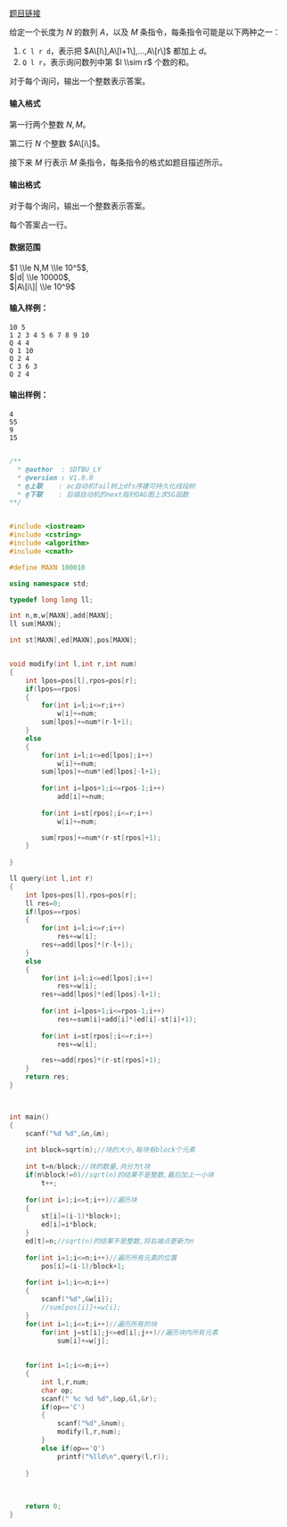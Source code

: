 [题目链接](https://www.acwing.com/problem/content/244/)

给定一个长度为 $N$ 的数列 $A$，以及 $M$ 条指令，每条指令可能是以下两种之一：

1.  `C l r d`，表示把 $A\[l\],A\[l+1\],…,A\[r\]$ 都加上 $d$。
2.  `Q l r`，表示询问数列中第 $l \\sim r$ 个数的和。

对于每个询问，输出一个整数表示答案。

#### 输入格式

第一行两个整数 $N,M$。

第二行 $N$ 个整数 $A\[i\]$。

接下来 $M$ 行表示 $M$ 条指令，每条指令的格式如题目描述所示。

#### 输出格式

对于每个询问，输出一个整数表示答案。

每个答案占一行。

#### 数据范围

$1 \\le N,M \\le 10^5$,  
$|d| \\le 10000$,  
$|A\[i\]| \\le 10^9$

#### 输入样例：

    10 5
    1 2 3 4 5 6 7 8 9 10
    Q 4 4
    Q 1 10
    Q 2 4
    C 3 6 3
    Q 2 4
    

#### 输出样例：

    4
    55
    9
    15


```cpp

/**
  * @author  : SDTBU_LY
  * @version : V1.0.0
  * @上联    : ac自动机fail树上dfs序建可持久化线段树
  * @下联    : 后缀自动机的next指针DAG图上求SG函数
**/


#include <iostream>
#include <cstring>
#include <algorithm>
#include <cmath>

#define MAXN 100010

using namespace std;

typedef long long ll;

int n,m,w[MAXN],add[MAXN];
ll sum[MAXN];

int st[MAXN],ed[MAXN],pos[MAXN];


void modify(int l,int r,int num)
{
    int lpos=pos[l],rpos=pos[r];
    if(lpos==rpos)
    {
        for(int i=l;i<=r;i++)
            w[i]+=num;
        sum[lpos]+=num*(r-l+1);
    }
    else
    {
        for(int i=l;i<=ed[lpos];i++)
            w[i]+=num;
        sum[lpos]+=num*(ed[lpos]-l+1);
        
        for(int i=lpos+1;i<=rpos-1;i++)
            add[i]+=num;
        
        for(int i=st[rpos];i<=r;i++)
            w[i]+=num;

        sum[rpos]+=num*(r-st[rpos]+1);
    }
    
}

ll query(int l,int r)
{
    int lpos=pos[l],rpos=pos[r];
    ll res=0;
    if(lpos==rpos)
    {
        for(int i=l;i<=r;i++)
            res+=w[i];
        res+=add[lpos]*(r-l+1);
    }
    else
    {
        for(int i=l;i<=ed[lpos];i++)
            res+=w[i];
        res+=add[lpos]*(ed[lpos]-l+1);
        
        for(int i=lpos+1;i<=rpos-1;i++)
            res+=sum[i]+add[i]*(ed[i]-st[i]+1);
        
        for(int i=st[rpos];i<=r;i++)
            res+=w[i];

        res+=add[rpos]*(r-st[rpos]+1);        
    }
    return res;
}



int main()
{
    scanf("%d %d",&n,&m);
    
    int block=sqrt(n);//块的大小,每块有block个元素
    
    int t=n/block;//块的数量,共分为t块
    if(n%block!=0)//sqrt(n)的结果不是整数,最后加上一小块
        t++;
    
    for(int i=1;i<=t;i++)//遍历块
    {
        st[i]=(i-1)*block+1;
        ed[i]=i*block;
    }
    ed[t]=n;//sqrt(n)的结果不是整数,将右端点更新为n
    
    for(int i=1;i<=n;i++)//遍历所有元素的位置
        pos[i]=(i-1)/block+1;
    
    for(int i=1;i<=n;i++)
    {
        scanf("%d",&w[i]);
        //sum[pos[i]]+=w[i];
    }    
    for(int i=1;i<=t;i++)//遍历所有的块
        for(int j=st[i];j<=ed[i];j++)//遍历块内所有元素
            sum[i]+=w[j];
    
    
    for(int i=1;i<=m;i++)
    {
        int l,r,num;
        char op;
        scanf(" %c %d %d",&op,&l,&r);
        if(op=='C')
        {
            scanf("%d",&num);
            modify(l,r,num);
        }
        else if(op=='Q')
            printf("%lld\n",query(l,r));
    
    }
    
    
    
    return 0;
}

```

